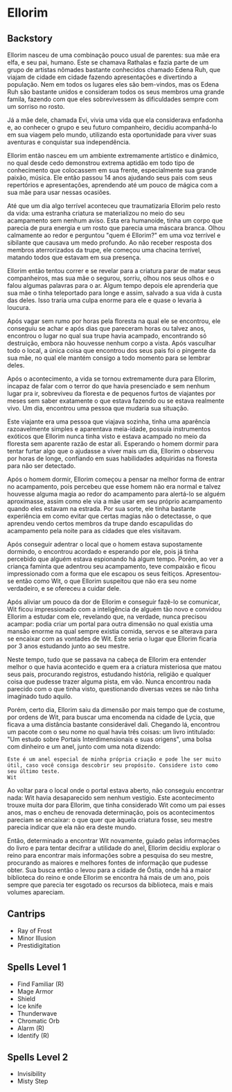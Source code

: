 # Ellorim

## Backstory

Ellorim nasceu de uma combinação pouco usual de parentes: sua mãe era elfa, e seu pai, humano. Este se chamava Rathalas e fazia parte de um grupo de artistas nômades bastante conhecidos chamado Edena Ruh, que viajam de cidade em cidade fazendo apresentações e divertindo a população. Nem em todos os lugares eles são bem-vindos, mas os Edena Ruh são bastante unidos e consideram todos os seus membros uma grande famila, fazendo com que eles sobrevivessem às dificuldades sempre com um sorriso no rosto.

Já a mãe dele, chamada Evi, vivia uma vida que ela considerava enfadonha e, ao conhecer o grupo e seu futuro companheiro, decidiu acompanhá-lo em sua viagem pelo mundo, utilizando esta oportunidade para viver suas aventuras e conquistar sua independência.

Ellorim então nasceu em um ambiente extremamente artístico e dinâmico, no qual desde cedo demonstrou extrema aptidão em todo tipo de conhecimento que colocassem em sua frente, especialmente sua grande paixão, música. Ele então passou 14 anos ajudando seus pais com seus repertórios e apresentações, aprendendo até um pouco de mágica com a sua mãe para usar nessas ocasiões.

Até que um dia algo terrível aconteceu que traumatizaria Ellorim pelo resto da vida: uma estranha criatura se materializou no meio do seu acampamento sem nenhum aviso. Esta era humanoide, tinha um corpo que parecia de pura energia e um rosto que parecia uma máscara branca. Olhou calmamente ao redor e perguntou "quem é Ellorim?" em uma voz terrível e sibilante que causava um medo profundo. Ao não receber resposta dos membros aterrorizados da trupe, ele começou uma chacina terrível, matando todos que estavam em sua presença.

Ellorim então tentou correr e se revelar para a criatura parar de matar seus companheiros, mas sua mãe o segurou, sorriu, olhou nos seus olhos e o falou algumas palavras para o ar. Algum tempo depois ele aprenderia que sua mãe o tinha teleportado para longe e assim, salvado a sua vida à custa das deles. Isso traria uma culpa enorme para ele e quase o levaria à loucura.

Após vagar sem rumo por horas pela floresta na qual ele se encontrou, ele conseguiu se achar e após dias que pareceram horas ou talvez anos, encontrou o lugar no qual sua trupe havia acampado, encontrando só destruição, embora não houvesse nenhum corpo a vista. Após vasculhar todo o local, a única coisa que encontrou dos seus pais foi o pingente da sua mãe, no qual ele mantém consigo a todo momento para se lembrar deles.

Após o acontecimento, a vida se tornou extremamente dura para Ellorim, incapaz de falar com o terror do que havia presenciado e sem nenhum lugar pra ir, sobreviveu da floresta e de pequenos furtos de viajantes por meses sem saber exatamente o que estava fazendo ou se estava realmente vivo. Um dia, encontrou uma pessoa que mudaria sua situação.

Este viajante era uma pessoa que viajava sozinha, tinha uma aparência razoavelmente simples e aparentava meia-idade, possuía instrumentos exóticos que Ellorim nunca tinha visto e estava acampado no meio da floresta sem aparente razão de estar ali. Esperando o homem dormir para tentar furtar algo que o ajudasse a viver mais um dia, Ellorim o observou por horas de longe, confiando em suas habilidades adquiridas na floresta para não ser detectado.

Após o homem dormir, Ellorim começou a pensar na melhor forma de entrar no acampamento, pois percebeu que esse homem não era normal e talvez houvesse alguma magia ao redor do acampamento para alertá-lo se alguém aproximasse, assim como ele via a mãe usar em seu próprio acampamento quando eles estavam na estrada. Por sua sorte, ele tinha bastante experiência em como evitar que certas magias não o detectasse, o que aprendeu vendo certos membros da trupe dando escapulidas do acampamento pela noite para as cidades que eles visitavam.

Após conseguir adentrar o local que o homem estava supostamente dormindo, o encontrou acordado e esperando por ele, pois já tinha percebido que alguém estava espionando há algum tempo. Porém, ao ver a criança faminta que adentrou seu acampamento, teve compaixão e ficou impressionado com a forma que ele escapou os seus feitiços. Apresentou-se então como Wit, o que Ellorim suspeitou que não era seu nome verdadeiro, e se ofereceu a cuidar dele.

Após aliviar um pouco da dor de Ellorim e conseguir fazê-lo se comunicar, Wit ficou impressionado com a inteligência de alguém tão novo e convidou Ellorim a estudar com ele, revelando que, na verdade, nunca precisou acampar: podia criar um portal para outra dimensão no qual existia uma mansão enorme na qual sempre existia comida, servos e se alterava para se encaixar com as vontades de Wit. Este seria o lugar que Ellorim ficaria por 3 anos estudando junto ao seu mestre.

Neste tempo, tudo que se passava na cabeça de Ellorim era entender melhor o que havia acontecido e quem era a criatura misteriosa que matou seus pais, procurando registros, estudando história, religião e qualquer coisa que pudesse trazer alguma pista, em vão. Nunca encontrou nada parecido com o que tinha visto, questionando diversas vezes se não tinha imaginado tudo aquilo. 

Porém, certo dia, Ellorim saiu da dimensão por mais tempo que de costume, por ordens de Wit, para buscar uma encomenda na cidade de Lycia, que ficava a uma distância bastante considerável dali. Chegando lá, encontrou um pacote com o seu nome no qual havia três coisas: um livro intitulado: "Um estudo sobre Portais Interdimensionais e suas origens", uma bolsa com dinheiro e um anel, junto com uma nota dizendo:

    Este é um anel especial de minha própria criação e pode lhe ser muito útil, caso você consiga descobrir seu propósito. Considere isto como seu último teste. 
    Wit

Ao voltar para o local onde o portal estava aberto, não conseguiu encontrar nada: Wit havia desaparecido sem nenhum vestígio. Este acontecimento trouxe muita dor para Ellorim, que tinha considerado Wit como um pai esses anos, mas o encheu de renovada determinação, pois os acontecimentos pareciam se encaixar: o que quer que àquela criatura fosse, seu mestre parecia indicar que ela não era deste mundo.

Então, determinado a encontrar Wit novamente, guiado pelas informações do livro e para tentar decifrar a utilidade do anel, Ellorim decidiu explorar o reino para encontrar mais informações sobre a pesquisa do seu mestre, procurando as maiores e melhores fontes de informação que pudesse obter.
Sua busca então o levou para a cidade de Óstia, onde há a maior biblioteca do reino e onde Ellorim se encontra há mais de um ano, pois sempre que parecia ter esgotado os recursos da biblioteca, mais e mais volumes apareciam.

## Cantrips
* Ray of Frost
* Minor Illusion
* Prestidigitation

## Spells Level 1
  * Find Familiar (R)
  * Mage Armor
  * Shield
  * Ice knife
  * Thunderwave
  * Chromatic Orb
  * Alarm (R)
  * Identify (R)

## Spells Level 2
* Invisibility
* Misty Step

